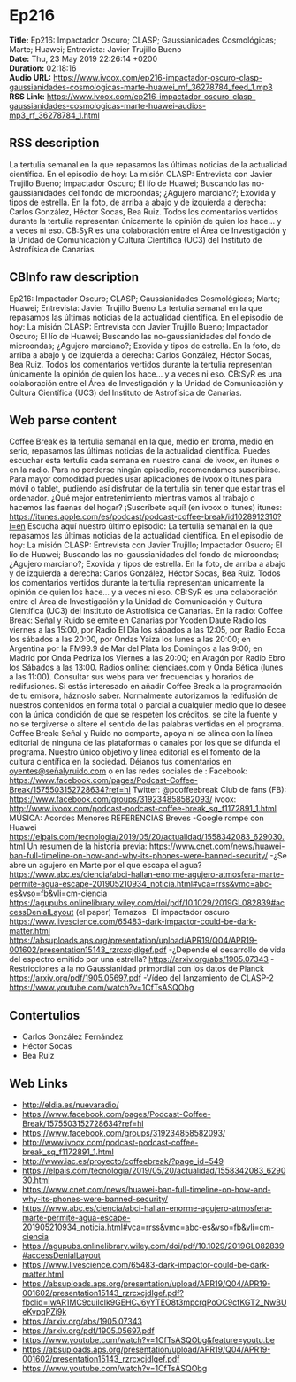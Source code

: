 # Ep216  
**Title:** Ep216: Impactador Oscuro; CLASP; Gaussianidades Cosmológicas; Marte; Huawei; Entrevista: Javier Trujillo Bueno  
**Date:** Thu, 23 May 2019 22:26:14 +0200  
**Duration:** 02:18:16  
**Audio URL:** https://www.ivoox.com/ep216-impactador-oscuro-clasp-gaussianidades-cosmologicas-marte-huawei_mf_36278784_feed_1.mp3  
**RSS Link:** https://www.ivoox.com/ep216-impactador-oscuro-clasp-gaussianidades-cosmologicas-marte-huawei-audios-mp3_rf_36278784_1.html  

## RSS description
La tertulia semanal en la que repasamos las últimas noticias de la actualidad científica. En el episodio de hoy: La misión CLASP: Entrevista con Javier Trujillo Bueno; Impactador Oscuro; El lío de Huawei; Buscando las no-gaussianidades del fondo de microondas; ¿Agujero marciano?; Exovida y tipos de estrella. En la foto, de arriba a abajo y de izquierda a derecha: Carlos González, Héctor Socas, Bea Ruiz. Todos los comentarios vertidos durante la tertulia representan únicamente la opinión de quien los hace… y a veces ni eso. CB:SyR es una colaboración entre el Área de Investigación y la Unidad de Comunicación y Cultura Científica (UC3) del Instituto de Astrofísica de Canarias.

## CBInfo raw description
Ep216: Impactador Oscuro; CLASP; Gaussianidades Cosmológicas; Marte; Huawei; Entrevista: Javier Trujillo Bueno
La tertulia semanal en la que repasamos las últimas noticias de la actualidad científica. En el episodio de hoy: La misión CLASP: Entrevista con Javier Trujillo Bueno; Impactador Oscuro; El lío de Huawei; Buscando las no-gaussianidades del fondo de microondas; ¿Agujero marciano?; Exovida y tipos de estrella. En la foto, de arriba a abajo y de izquierda a derecha: Carlos González, Héctor Socas, Bea Ruiz. Todos los comentarios vertidos durante la tertulia representan únicamente la opinión de quien los hace… y a veces ni eso. CB:SyR es una colaboración entre el Área de Investigación y la Unidad de Comunicación y Cultura Científica (UC3) del Instituto de Astrofísica de Canarias.


## Web parse content
Coffee Break es la tertulia semanal en la que, medio en broma, medio en serio, repasamos las últimas noticias de la actualidad científica. Puedes escuchar esta tertulia cada semana en nuestro canal de ivoox, en itunes o en la radio. Para no perderse ningún episodio, recomendamos suscribirse. Para mayor comodidad puedes usar aplicaciones de ivoox o itunes para móvil o tablet, pudiendo así disfrutar de la tertulia sin tener que estar tras el ordenador. ¿Qué mejor entretenimiento mientras vamos al trabajo o hacemos las faenas del hogar? ¡Suscríbete aquí! (en ivoox o itunes) itunes: https://itunes.apple.com/es/podcast/podcast-coffee-break/id1028912310?l=en Escucha aquí nuestro último episodio: La tertulia semanal en la que repasamos las últimas noticias de la actualidad científica. En el episodio de hoy: La misión CLASP: Entrevista con Javier Trujillo; Impactador Osucro; El lío de Huawei; Buscando las no-gaussianidades del fondo de microondas; ¿Agujero marciano?; Exovida y tipos de estrella. En la foto, de arriba a abajo y de izquierda a derecha: Carlos González, Héctor Socas, Bea Ruiz. Todos los comentarios vertidos durante la tertulia representan únicamente la opinión de quien los hace… y a veces ni eso. CB:SyR es una colaboración entre el Área de Investigación y la Unidad de Comunicación y Cultura Científica (UC3) del Instituto de Astrofísica de Canarias. En la radio: Coffee Break: Señal y Ruido se emite en Canarias por Ycoden Daute Radio los viernes a las 15:00, por Radio El Día los sábados a las 12:05, por Radio Ecca los sábados a las 20:00, por Ondas Yaiza los lunes a las 20:00; en Argentina por la FM99.9 de Mar del Plata los Domingos a las 9:00; en Madrid por Onda Pedriza los Viernes a las 20:00; en Aragón por Radio Ebro los Sábados a las 13:00. Radios online: cienciaes.com y Onda Bética (lunes a las 11:00). Consultar sus webs para ver frecuencias y horarios de redifusiones. Si estás interesado en añadir Coffee Break a la programación de tu emisora, háznoslo saber. Normalmente autorizamos la redifusión de nuestros contenidos en forma total o parcial a cualquier medio que lo desee con la única condición de que se respeten los créditos, se cite la fuente y no se tergiverse o altere el sentido de las palabras vertidas en el programa. Coffee Break: Señal y Ruido no comparte, apoya ni se alinea con la línea editorial de ninguna de las plataformas o canales por los que se difunda el programa. Nuestro único objetivo y línea editorial es el fomento de la cultura científica en la sociedad. Déjanos tus comentarios en oyentes@señalyruido.com o en las redes sociales de : Facebook: https://www.facebook.com/pages/Podcast-Coffee-Break/1575503152728634?ref=hl Twitter: @pcoffeebreak Club de fans (FB): https://www.facebook.com/groups/319234858582093/ ivoox: http://www.ivoox.com/podcast-podcast-coffee-break_sq_f1172891_1.html MÚSICA: Acordes Menores REFERENCIAS Breves -Google rompe con Huawei https://elpais.com/tecnologia/2019/05/20/actualidad/1558342083_629030.html Un resumen de la historia previa: https://www.cnet.com/news/huawei-ban-full-timeline-on-how-and-why-its-phones-were-banned-security/ -¿Se abre un agujero en Marte por el que escapa el agua? https://www.abc.es/ciencia/abci-hallan-enorme-agujero-atmosfera-marte-permite-agua-escape-201905210934_noticia.html#vca=rrss&vmc=abc-es&vso=fb&vli=cm-ciencia https://agupubs.onlinelibrary.wiley.com/doi/pdf/10.1029/2019GL082839#accessDenialLayout (el paper) Temazos -El impactador oscuro https://www.livescience.com/65483-dark-impactor-could-be-dark-matter.html https://absuploads.aps.org/presentation/upload/APR19/Q04/APR19-001602/presentation15143_rzrcxcjdlgef.pdf -¿Depende el desarrollo de vida del espectro emitido por una estrella? https://arxiv.org/abs/1905.07343 -Restricciones a la no Gaussianidad primordial con los datos de Planck https://arxiv.org/pdf/1905.05697.pdf -Vídeo del lanzamiento de CLASP-2 https://www.youtube.com/watch?v=1CfTsASQObg

## Contertulios
- Carlos González Fernández
- Héctor Socas
- Bea Ruiz
## Web Links
- http://eldia.es/nuevaradio/
- https://www.facebook.com/pages/Podcast-Coffee-Break/1575503152728634?ref=hl
- https://www.facebook.com/groups/319234858582093/
- http://www.ivoox.com/podcast-podcast-coffee-break_sq_f1172891_1.html
- http://www.iac.es/proyecto/coffeebreak/?page_id=549
- https://elpais.com/tecnologia/2019/05/20/actualidad/1558342083_629030.html
- https://www.cnet.com/news/huawei-ban-full-timeline-on-how-and-why-its-phones-were-banned-security/
- https://www.abc.es/ciencia/abci-hallan-enorme-agujero-atmosfera-marte-permite-agua-escape-201905210934_noticia.html#vca=rrss&vmc=abc-es&vso=fb&vli=cm-ciencia
- https://agupubs.onlinelibrary.wiley.com/doi/pdf/10.1029/2019GL082839#accessDenialLayout
- https://www.livescience.com/65483-dark-impactor-could-be-dark-matter.html
- https://absuploads.aps.org/presentation/upload/APR19/Q04/APR19-001602/presentation15143_rzrcxcjdlgef.pdf?fbclid=IwAR1MC9cuilcIk9GEHCJ6yYTEO8t3mpcrqPoOC9cfKGT2_NwBUeKvpqPZi9k
- https://arxiv.org/abs/1905.07343
- https://arxiv.org/pdf/1905.05697.pdf
- https://www.youtube.com/watch?v=1CfTsASQObg&feature=youtu.be
- https://absuploads.aps.org/presentation/upload/APR19/Q04/APR19-001602/presentation15143_rzrcxcjdlgef.pdf
- https://www.youtube.com/watch?v=1CfTsASQObg